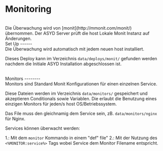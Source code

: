 Monitoring
==========
<br/>
Die Überwachung wird von [monit](http://mmonit.com/monit/) übernommen.
Der ASYD Server prüft die host Lokale Monit Instanz auf Änderungen.

<br/>
Set Up
------
<br/>
Die Überwachung wird automatisch mit jedem neuen host installiert.

Dieses Deploy kann im Verzeichnis `data/deploys/monit/` gefunden werden nachdem die Initiale ASYD Installation
abgeschlossen ist.


<br/>
Monitors
--------
<br/>
Monitors sind Standard Monit Konfigurationen für einen einzelnen Service.

Diese Dateien werden im Verzeichnis `data/monitors/` gespeichert und akzeptieren Conditionals sowie Variablen.
Die erlaubt die Benutzung eines einzigen Monitors für jeden/s host OS/Betriebssystem.

Das File muss den gleichnamig dem Service sein, zB. `data/monitors/nginx` für Nginx.

Services können überwacht werden:

1.: Mit dem `monitor` Kommando in einem "def" file"
2.: Mit der Nutzung des `<%MONITOR:service%>` Tags wobei Service dem Monitor Filename entspricht.
